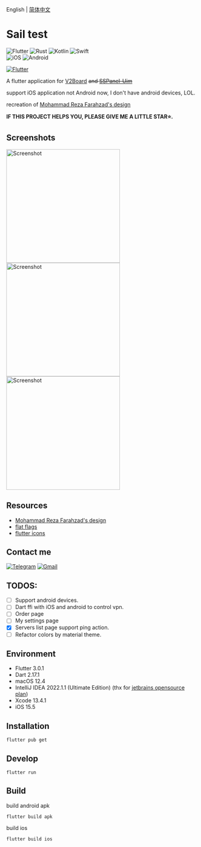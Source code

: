 English | [简体中文](./README_zh-CN.md)

# Sail test

![Flutter](https://img.shields.io/badge/Flutter-02569B?style=for-the-badge&logo=flutter&logoColor=white)
![Rust](https://img.shields.io/badge/Rust-000000?style=for-the-badge&logo=rust&logoColor=white)
![Kotlin](https://img.shields.io/badge/Kotlin-0095D5?&style=for-the-badge&logo=kotlin&logoColor=white)
![Swift](https://img.shields.io/badge/Swift-FA7343?style=for-the-badge&logo=swift&logoColor=white)  
![iOS](https://img.shields.io/badge/iOS-000000?style=for-the-badge&logo=ios&logoColor=white)
![Android](https://img.shields.io/badge/Android-3DDC84?style=for-the-badge&logo=android&logoColor=white) 

[![Flutter](https://github.com/losgif/sail/actions/workflows/flutter.yml/badge.svg)](https://github.com/losgif/sail/actions/workflows/flutter.yml)

A flutter application for [V2Board](https://github.com/v2board/v2board) ~~and [SSPanel-Uim](https://github.com/Anankke/SSPanel-Uim)~~

support iOS application not Android now, I don't have android devices, LOL.

recreation of [Mohammad Reza Farahzad's design](https://dribbble.com/shots/14028358-VPN-App-Ui-Design?utm_source=Clipboard_Shot&utm_campaign=mrfarahzad&utm_content=VPN%20App%20Ui%20Design&utm_medium=Social_Share)

**IF THIS PROJECT HELPS YOU, PLEASE GIVE ME A LITTLE STAR⭐️.**

## Screenshots

<img src="https://user-images.githubusercontent.com/13404752/174476441-973c2a23-d0fe-4742-8d6c-df5b52635a97.png" width="300" alt="Screenshot">
<img src="https://user-images.githubusercontent.com/13404752/174476492-0ffbb49e-f903-4663-9b34-79f91c1c33ed.png" width="300" alt="Screenshot">
<img src="https://user-images.githubusercontent.com/13404752/110204822-1b29cc00-7eb0-11eb-8a95-a7c3ca7aa472.png" width="300" alt="Screenshot">

## Resources
- [Mohammad Reza Farahzad's design](https://dribbble.com/shots/14028358-VPN-App-Ui-Design?utm_source=Clipboard_Shot&utm_campaign=mrfarahzad&utm_content=VPN%20App%20Ui%20Design&utm_medium=Social_Share)
- [flat flags](https://github.com/wobblecode/flat-flags)
- [flutter icons](https://pub.dev/packages/flutter_icons)

## Contact me
[![Telegram](https://img.shields.io/badge/Telegram-2CA5E0?style=for-the-badge&logo=telegram&logoColor=white)](https://t.me/losgif)
[![Gmail](https://img.shields.io/badge/Gmail-D14836?style=for-the-badge&logo=gmail&logoColor=white)](mailto:losgif@gmail.com)

## TODOS:
 - [ ] Support android devices.
 - [ ] Dart ffi with iOS and android to control vpn.
 - [ ] Order page
 - [ ] My settings page
 - [x] Servers list page support ping action.
 - [ ] Refactor colors by material theme.

## Environment

- Flutter 3.0.1
- Dart 2.17.1
- macOS 12.4
- IntelliJ IDEA 2022.1.1 (Ultimate Edition) (thx for [jetbrains opensource plan](https://www.jetbrains.com/opensource/))
- Xcode 13.4.1
- iOS 15.5

## Installation

```shell
flutter pub get
```

## Develop
```shell
flutter run
```

## Build
build android apk
```shell
flutter build apk
```

build ios
```shell
flutter build ios
```

